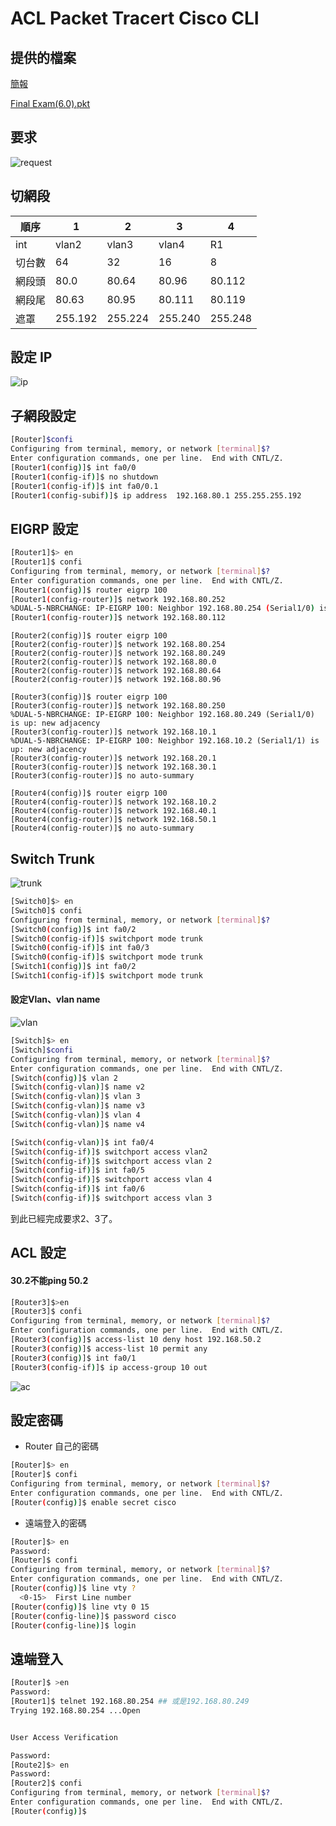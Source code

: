 # ACL Packet Tracert Cisco CLI



## 提供的檔案

[簡報](networks_tracer/期末考實作.html)

[Final Exam(6.0).pkt](networks_tracer/Final_Exam(6.0).pkt)

## 要求


![request](request.jpg)


## 切網段

| 順序   | 1       | 2       | 3       | 4       |
|--------|---------|---------|---------|---------|
| int    | vlan2   | vlan3   | vlan4   | R1      |
| 切台數 | 64      | 32      | 16      | 8       |
| 網段頭 | 80.0    | 80.64   | 80.96  | 80.112  |
| 網段尾 | 80.63   | 80.95   | 80.111  | 80.119  |
| 遮罩   | 255.192 | 255.224 | 255.240 | 255.248 |

<!-- more -->

## 設定 IP


![ip](ip.png)

## 子網段設定

```bash Subnet
[Router]$confi
Configuring from terminal, memory, or network [terminal]$?
Enter configuration commands, one per line.  End with CNTL/Z.
[Router1(config)]$ int fa0/0
[Router1(config-if)]$ no shutdown
[Router1(config-if)]$ int fa0/0.1
[Router1(config-subif)]$ ip address  192.168.80.1 255.255.255.192
```

## EIGRP 設定

```bash EIGRP
[Router1]$> en
[Router1]$ confi
Configuring from terminal, memory, or network [terminal]$?
Enter configuration commands, one per line.  End with CNTL/Z.
[Router1(config)]$ router eigrp 100
[Router1(config-router)]$ network 192.168.80.252
%DUAL-5-NBRCHANGE: IP-EIGRP 100: Neighbor 192.168.80.254 (Serial1/0) is up: new adjacency
[Router1(config-router)]$ network 192.168.80.112
```

```
[Router2(config)]$ router eigrp 100
[Router2(config-router)]$ network 192.168.80.254
[Router2(config-router)]$ network 192.168.80.249
[Router2(config-router)]$ network 192.168.80.0
[Router2(config-router)]$ network 192.168.80.64
[Router2(config-router)]$ network 192.168.80.96
```

```
[Router3(config)]$ router eigrp 100
[Router3(config-router)]$ network 192.168.80.250
%DUAL-5-NBRCHANGE: IP-EIGRP 100: Neighbor 192.168.80.249 (Serial1/0) is up: new adjacency
[Router3(config-router)]$ network 192.168.10.1
%DUAL-5-NBRCHANGE: IP-EIGRP 100: Neighbor 192.168.10.2 (Serial1/1) is up: new adjacency
[Router3(config-router)]$ network 192.168.20.1
[Router3(config-router)]$ network 192.168.30.1
[Router3(config-router)]$ no auto-summary
```

```
[Router4(config)]$ router eigrp 100
[Router4(config-router)]$ network 192.168.10.2
[Router4(config-router)]$ network 192.168.40.1
[Router4(config-router)]$ network 192.168.50.1
[Router4(config-router)]$ no auto-summary
```

## Switch Trunk

![trunk](trunk.jpg)


```bash Swich Trunk
[Switch0]$> en
[Switch0]$ confi
Configuring from terminal, memory, or network [terminal]$?
[Switch0(config)]$ int fa0/2
[Switch0(config-if)]$ switchport mode trunk
[Switch0(config-if)]$ int fa0/3
[Switch0(config-if)]$ switchport mode trunk
[Switch1(config)]$ int fa0/2
[Switch1(config-if)]$ switchport mode trunk
```

#### 設定Vlan、vlan name


![vlan](vlan.png)

```bash vlan name
[Switch]$> en
[Switch]$confi
Configuring from terminal, memory, or network [terminal]$?
Enter configuration commands, one per line.  End with CNTL/Z.
[Switch(config)]$ vlan 2
[Switch(config-vlan)]$ name v2
[Switch(config-vlan)]$ vlan 3
[Switch(config-vlan)]$ name v3
[Switch(config-vlan)]$ vlan 4
[Switch(config-vlan)]$ name v4
```

```bash group interface
[Switch(config-vlan)]$ int fa0/4
[Switch(config-if)]$ switchport access vlan2
[Switch(config-if)]$ switchport access vlan 2
[Switch(config-if)]$ int fa0/5
[Switch(config-if)]$ switchport access vlan 4
[Switch(config-if)]$ int fa0/6
[Switch(config-if)]$ switchport access vlan 3
```

到此已經完成要求2、3了。

## ACL 設定

#### 30.2不能ping 50.2

```bash ACL
[Router3]$>en
[Router3]$ confi
Configuring from terminal, memory, or network [terminal]$?
Enter configuration commands, one per line.  End with CNTL/Z.
[Router3(config)]$ access-list 10 deny host 192.168.50.2
[Router3(config)]$ access-list 10 permit any
[Router3(config)]$ int fa0/1
[Router3(config-if)]$ ip access-group 10 out
```
![ac](acl.jpg)


## 設定密碼

- Router 自己的密碼

```bash Enable Secret
[Router]$> en
[Router]$ confi
Configuring from terminal, memory, or network [terminal]$?
Enter configuration commands, one per line.  End with CNTL/Z.
[Router(config)]$ enable secret cisco
```

- 遠端登入的密碼

```bash Telnet Passwd
[Router]$> en
Password:
[Router]$ confi
Configuring from terminal, memory, or network [terminal]$?
Enter configuration commands, one per line.  End with CNTL/Z.
[Router(config)]$ line vty ?
  <0-15>  First Line number
[Router(config)]$ line vty 0 15
[Router(config-line)]$ password cisco
[Router(config-line)]$ login
```

## 遠端登入

```bash Telnet Login
[Router]$ >en
Password:
[Router1]$ telnet 192.168.80.254 ## 或是192.168.80.249
Trying 192.168.80.254 ...Open


User Access Verification

Password:
[Route2]$> en
Password:
[Router2]$ confi
Configuring from terminal, memory, or network [terminal]$?
Enter configuration commands, one per line.  End with CNTL/Z.
[Router(config)]$
```




